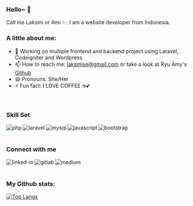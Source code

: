 ### Hello~ 👋

Call me Laksmi or Ami ✨.
I am a website developer from Indonesia. 


### A little about me:
- 🔭 Working on multiple frontend and backend project using Laravel, Codeigniter and Wordpress
- 📫 How to reach me: laksmise@gmail.com or take a look at Ryu Amy's [Github](https://github.com/ryuamy)
- 😄 Pronouns: She/Her
- ⚡ Fun fact: I LOVE COFFEE ☕💕

<br>

### Skill Set
[<img align="left" alt="php" src="https://img.shields.io/badge/PHP-777BB4?style=for-the-badge&logo=php&logoColor=white" />](https://www.linkedin.com/in/laksmi-setiawati)
[<img align="left" alt="laravel" src="https://img.shields.io/badge/Laravel-FF2D20?style=for-the-badge&logo=laravel&logoColor=white" />](https://www.linkedin.com/in/laksmi-setiawati)
[<img align="left" alt="mysql" src="https://img.shields.io/badge/MySQL-00000F?style=for-the-badge&logo=mysql&logoColor=white" />](https://www.linkedin.com/in/laksmi-setiawati)
[<img align="left" alt="javascript" src="https://img.shields.io/badge/JavaScript-F7DF1E?style=for-the-badge&logo=javascript&logoColor=black" />](https://www.linkedin.com/in/laksmi-setiawati)
[<img align="left" alt="bootstrap" src="https://img.shields.io/badge/Bootstrap-563D7C?style=for-the-badge&logo=bootstrap&logoColor=white" />](https://www.linkedin.com/in/laksmi-setiawati)


<br>
<br>

### Connect with me
[<img align="left" alt="linked-in" src="https://img.shields.io/badge/LinkedIn-0077B5?style=for-the-badge&logo=linkedin&logoColor=white" />](https://www.linkedin.com/in/laksmi-setiawati)
[<img align="left" alt="gitlab" src="https://img.shields.io/badge/GitLab-330F63?style=for-the-badge&logo=gitlab&logoColor=white" />](https://gitlab.com/laksmisetiawati)
[<img align="left" alt="medium" src="https://img.shields.io/badge/Medium-12100E?style=for-the-badge&logo=medium&logoColor=white" />](https://medium.com/@laksmise)

<br>
<br>

### My Github stats:
[![Top Langs](https://github-readme-stats.vercel.app/api/top-langs/?username=laksmisetiawati&layout=compact&text_color=000&bg_color=fff)](https://github.com/anuraghazra/github-readme-stats)


<!--
**laksmisetiawati/laksmisetiawati** is a ✨ _special_ ✨ repository because its `README.md` (this file) appears on your GitHub profile.

Here are some ideas to get you started:

- 🔭 I’m currently working on ...
- 🌱 I’m currently learning ...
- 👯 I’m looking to collaborate on ...
- 🤔 I’m looking for help with ...
- 💬 Ask me about ...
- 📫 How to reach me: ...
- 😄 Pronouns: ...
- ⚡ Fun fact: ...
-->
